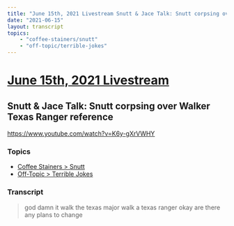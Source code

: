 ```yaml
---
title: "June 15th, 2021 Livestream Snutt & Jace Talk: Snutt corpsing over Walker Texas Ranger reference"
date: "2021-06-15"
layout: transcript
topics:
    - "coffee-stainers/snutt"
    - "off-topic/terrible-jokes"
---
```

# [June 15th, 2021 Livestream](../2021-06-15.md)
## Snutt & Jace Talk: Snutt corpsing over Walker Texas Ranger reference
https://www.youtube.com/watch?v=K6y-gXrVWHY

### Topics
* [Coffee Stainers > Snutt](../topics/coffee-stainers/snutt.md)
* [Off-Topic > Terrible Jokes](../topics/off-topic/terrible-jokes.md)

### Transcript

> god damn it walk the texas major walk a texas ranger okay are there any plans to change
